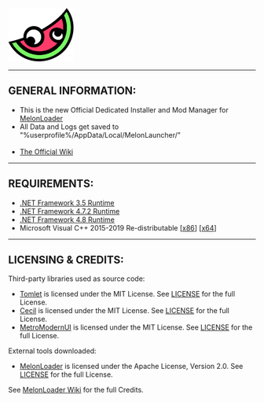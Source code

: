 <p align="left">
  <a href="#"><img src="https://raw.githubusercontent.com/LavaGang/MelonLoader.Installer/master/Resources/ML_Logo.png"></a>
</p>

---

## GENERAL INFORMATION:

- This is the new Official Dedicated Installer and Mod Manager for [MelonLoader](https://github.com/LavaGang/MelonLoader)
- All Data and Logs get saved to "%userprofile%/AppData/Local/MelonLauncher/"
<br></br>
- [The Official Wiki](https://melonwiki.xyz)

---

## REQUIREMENTS:

- [.NET Framework 3.5 Runtime](https://www.microsoft.com/en-us/download/details.aspx?id=21)
- [.NET Framework 4.7.2 Runtime](https://dotnet.microsoft.com/download/dotnet-framework/net472)
- [.NET Framework 4.8 Runtime](https://dotnet.microsoft.com/download/dotnet-framework/net48)
- Microsoft Visual C++ 2015-2019 Re-distributable [[x86](https://aka.ms/vs/16/release/vc_redist.x86.exe)] [[x64](https://aka.ms/vs/16/release/vc_redist.x64.exe)]

---

## LICENSING & CREDITS:

Third-party libraries used as source code:
- [Tomlet](https://github.com/SamboyCoding/Tomlet) is licensed under the MIT License. See [LICENSE](https://github.com/SamboyCoding/Tomlet/blob/master/LICENSE) for the full License.
- [Cecil](https://github.com/jbevain/cecil/) is licensed under the MIT License. See [LICENSE](https://github.com/jbevain/cecil/blob/master/LICENSE.txt) for the full License.
- [MetroModernUI](https://github.com/dennismagno/metroframework-modern-ui/) is licensed under the MIT License. See [LICENSE](https://github.com/dennismagno/metroframework-modern-ui/blob/master/LICENSE.md) for the full License.

External tools downloaded:
- [MelonLoader](https://github.com/LavaGang/MelonLoader) is licensed under the Apache License, Version 2.0. See [LICENSE](https://github.com/LavaGang/MelonLoader/blob/master/LICENSE.md) for the full License.

See [MelonLoader Wiki](https://melonwiki.xyz/#/credits) for the full Credits.

